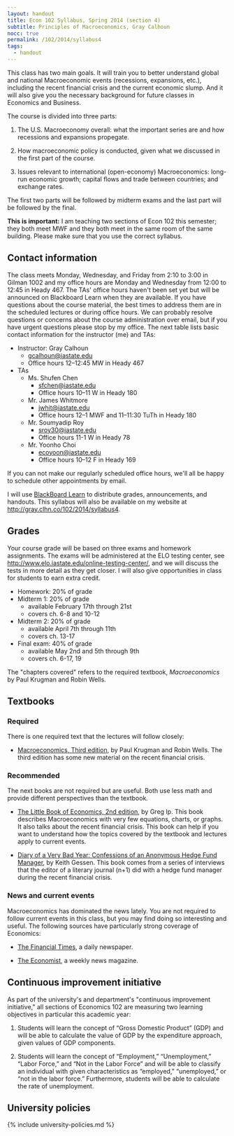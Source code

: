 ```yaml
---
layout: handout
title: Econ 102 Syllabus, Spring 2014 (section 4)
subtitle: Principles of Macroeconomics, Gray Calhoun
nocc: true
permalink: /102/2014/syllabus4
tags: 
  - handout
---
```


This class has two main goals. It will train you to better understand
global and national Macroeconomic events (recessions, expansions,
etc.), including the recent financial crisis and the current economic
slump.  And it will also give you the necessary background for future
classes in Economics and Business.

The course is divided into three parts:

1. The U.S. Macroeconomy overall: what the important series are and
   how recessions and expansions propegate.

2. How macroeconomic policy is conducted, given what we discussed in
   the first part of the course.

3. Issues relevant to international (open-economy) Macroeconomics:
   long-run economic growth; capital flows and trade between countries;
   and exchange rates.

The first two parts will be followed by midterm exams and the last
part will be followed by the final.

**This is important:** I am teaching two sections of Econ 102 this
semester; they both meet MWF and they both meet in the same room of
the same building. Please make sure that you use the correct syllabus.

Contact information 
-------------------

The class meets Monday, Wednesday, and Friday from 2:10 to 3:00 in
Gilman 1002 and my office hours are Monday and Wednesday from 12:00 to
12:45 in Heady 467.  The TAs' office hours haven't been set yet but
will be announced on Blackboard Learn when they are available.  If you
have questions about the course material, the best times to address
them are in the scheduled lectures or during office hours. We can
probably resolve questions or concerns about the course administration
over email, but if you have urgent questions please stop by my office.
The next table lists basic contact information for the instructor (me)
and TAs:

* Instructor: Gray Calhoun
  * <gcalhoun@iastate.edu>
  * Office hours 12–12:45 MW in Heady 467
* TAs
  * Ms. Shufen Chen
    * <sfchen@iastate.edu>
    * Office hours 10–11 W in Heady 180
  * Mr. James Whitmore
    * <jwhit@iastate.edu>
    * Office hours 12–1 MWF and 11–11:30 TuTh in Heady 180
  * Mr. Soumyadip Roy
    * <sroy30@iastate.edu>
    * Office hours 11-1 W in Heady 78
  * Mr. Yoonho Choi
    * <ecoyoon@iastate.edu>
    * Office hours 10–12 F in Heady 169

If you can not make our regularly scheduled office hours, we'll all be
happy to schedule other appointments by email.

I will use [BlackBoard Learn](https://bb.its.iastate.edu) to
distribute grades, announcements, and handouts.  This syllabus will
also be available on my website at
<http://gray.clhn.co/102/2014/syllabus4>.

Grades
------

Your course grade will be based on three exams and homework
assignments. The exams will be administered at the ELO testing center,
see <http://www.elo.iastate.edu/online-testing-center/>, and we will
discuss the tests in more detail as they get closer. I will also give
opportunities in class for students to earn extra credit.

* Homework: 20% of grade
* Midterm 1: 20% of grade
  - available February 17th through 21st
  - covers ch. 6-8 and 10-12
* Midterm 2: 20% of grade
  - available April 7th through 11th
  - covers ch. 13-17
* Final exam: 40% of grade
  - available May 2nd and 5th through 9th
  - covers ch. 6-17, 19

The "chapters covered" refers to the required textbook,
*Macroeconomics* by Paul Krugman and Robin Wells.

Textbooks
---------

### Required
There is one required text that the lectures will follow closely:

* [Macroeconomics, Third
  edition](http://bcs.worthpublishers.com/krugmanwellsmacro3), by Paul
  Krugman and Robin Wells.  The third edition has some new material on
  the recent financial crisis.

### Recommended
The next books are not required but are useful.  Both use less math
and provide different perspectives than the textbook.

* [The Little Book of Economics, 2nd edition](http://gregip.wordpress.com/),
  by Greg Ip. This book describes Macroeconomics with very few
  equations, charts, or graphs.  It also talks about the recent
  financial crisis. This book can help if you want to understand how
  the topics covered by the textbook and lectures apply to current
  events.

* [Diary of a Very Bad Year: Confessions of an Anonymous Hedge Fund
  Manager](http://shop.nplusonemag.com/products/diary-of-a-very-bad-year-confessions-of-an-anonymous-hedge-fund-manager),
  by Keith Gessen.  This book comes from a series of interviews that
  the editor of a literary journal (n+1) did with a hedge fund manager
  during the recent financial crisis.

### News and current events
Macroeconomics has dominated the news lately.  You are not required to
follow current events in this class, but you may find doing so
interesting and useful.  The following sources have particularly
strong coverage of Economics:

* [The Financial Times](http://www.ft.com), a daily newspaper.

* [The Economist](http://www.economist.com), a weekly news magazine.

Continuous improvement initiative
---------------------------------

As part of the university's and department's "continuous improvement
initiative," all sections of Economics 102 are measuring two learning
objectives in particular this academic year:

1. Students will learn the concept of “Gross Domestic Product” (GDP)
   and will be able to calculate the value of GDP by the expenditure
   approach, given values of GDP components.

2. Students will learn the concept of “Employment,” “Unemployment,”
   “Labor Force,” and “Not in the Labor Force” and will be able to
   classify an individual with given characteristics as “employed,”
   “unemployed,” or “not in the labor force.”  Furthermore, students
   will be able to calculate the rate of unemployment.

University policies
-------------------

{% include university-policies.md %}
